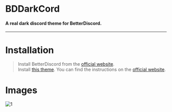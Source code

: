 # BDDarkCord
#### A real dark discord theme for BetterDiscord.
***
# Installation
>Install BetterDiscord from the [official website](https://betterdiscord.app/ "Go to site").  
>Install [this theme](https://betterdiscord.app/FAQ "Go to site"). You can find the instructions on the [official website](https://betterdiscord.app/FAQ "Go to site").

# Images
![1](https://domain.com/path/to/img.png "Presence")
